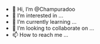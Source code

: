 - 👋 Hi, I’m @Champuradoo
- 👀 I’m interested in ...
- 🌱 I’m currently learning ...
- 💞️ I’m looking to collaborate on ...
- 📫 How to reach me ...

<!---
Champuradoo/Champuradoo is a ✨ special ✨ repository because its `README.md` (this file) appears on your GitHub profile.
You can click the Preview link to take a look at your changes.
--->
